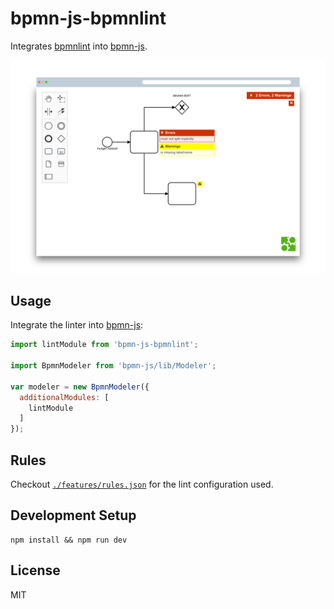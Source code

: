 # bpmn-js-bpmnlint

Integrates [bpmnlint](https://github.com/bpmn-io/bpmnlint) into [bpmn-js](https://github.com/bpmn-io/bpmn-js).

![Screenshot](docs/screenshot.png)


## Usage

Integrate the linter into [bpmn-js](https://github.com/bpmn-io/bpmn-js):

```javascript
import lintModule from 'bpmn-js-bpmnlint';

import BpmnModeler from 'bpmn-js/lib/Modeler';

var modeler = new BpmnModeler({
  additionalModules: [
    lintModule
  ]
});
```


## Rules

Checkout [`./features/rules.json`](./features/rules.json) for the lint configuration used.


## Development Setup

```
npm install && npm run dev
```


## License

MIT